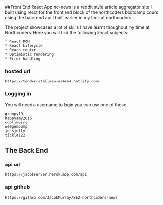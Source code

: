 ##Front End React App
nc-news is a reddit style article aggregator site I built using react for the front end block of the northcoders bootcamp cours using the back end api I built earlier in my time at northcoders

The project showcases a lot of skills I have learnt thoughout my time at Northcoders. Here you will find the following React subjects:
```
* React DOM
* React Lifecycle
* Reach router
* Optimistic rendering
* Error handling
```

### hosted url
```
https://tender-stallman-ee69b4.netlify.com/
```

### Logging in
You will need a username to login
you can use one of these
```
grumpy19
happyamy2016
cooljmessy
weegembump
jessjelly
tickle122
```



## The Back End
### api url
```
https://jacobserver.herokuapp.com/api
```

### api github 
```
https://github.com/JacobMurray/BE2-northcoders-news
```
